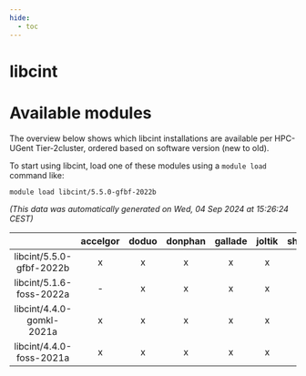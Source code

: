 ```yaml
---
hide:
  - toc
---
```


libcint
=======

# Available modules


The overview below shows which libcint installations are available per HPC-UGent Tier-2cluster, ordered based on software version (new to old).

To start using libcint, load one of these modules using a `module load` command like:

```shell
module load libcint/5.5.0-gfbf-2022b
```

*(This data was automatically generated on Wed, 04 Sep 2024 at 15:26:24 CEST)*  

| |accelgor|doduo|donphan|gallade|joltik|shinx|skitty|
| :---: | :---: | :---: | :---: | :---: | :---: | :---: | :---: |
|libcint/5.5.0-gfbf-2022b|x|x|x|x|x|-|x|
|libcint/5.1.6-foss-2022a|-|x|x|x|x|-|x|
|libcint/4.4.0-gomkl-2021a|x|x|x|x|x|-|x|
|libcint/4.4.0-foss-2021a|x|x|x|x|x|-|x|
